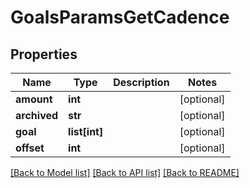 # GoalsParamsGetCadence

## Properties

Name | Type | Description | Notes
------------ | ------------- | ------------- | -------------
**amount** | **int** |  | [optional] 
**archived** | **str** |  | [optional] 
**goal** | **list[int]** |  | [optional] 
**offset** | **int** |  | [optional] 

[[Back to Model list]](../README.md#documentation-for-models) [[Back to API list]](../README.md#documentation-for-api-endpoints) [[Back to README]](../README.md)


